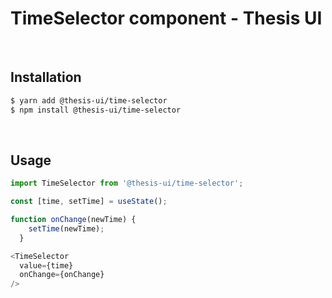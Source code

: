 # TimeSelector component - Thesis UI

<br />

## Installation

```sh
$ yarn add @thesis-ui/time-selector
$ npm install @thesis-ui/time-selector
```

<br />

## Usage

```js
import TimeSelector from '@thesis-ui/time-selector';

const [time, setTime] = useState();

function onChange(newTime) {
    setTime(newTime);
  }

<TimeSelector
  value={time}
  onChange={onChange}
/>
```

<br />
